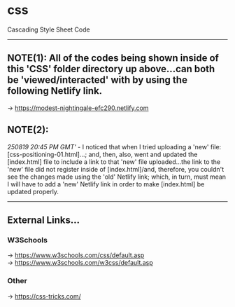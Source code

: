 # css
Cascading Style Sheet Code

-----

## NOTE(1): All of the codes being shown inside of this 'CSS' folder directory up above...can both be 'viewed/interacted' with by using the following Netlify link.
 
-> https://modest-nightingale-efc290.netlify.com  

## NOTE(2):
*250819 20:45 PM GMT'* - I noticed that when I tried uploading a 'new' file: [css-positioning-01.html]...; and, then, also, went and updated the [index.html] file to include a link to that 'new' file uploaded...the link to the 'new' file did not register inside of [index.html]/and, therefore, you couldn't see the changes made using the 'old' Netlify link; which, in turn, must mean I will have to add a 'new' Netlify link in order to make [index.html] be updated properly.

-----

## External Links...

### W3Schools

-> https://www.w3schools.com/css/default.asp  
-> https://www.w3schools.com/w3css/default.asp  

### Other

-> https://css-tricks.com/  
